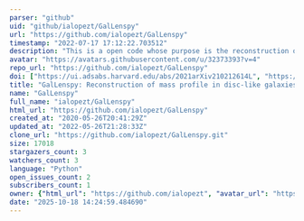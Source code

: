```yaml
---
parser: "github"
uid: "github/ialopezt/GalLenspy"
url: "https://github.com/ialopezt/GalLenspy"
timestamp: "2022-07-17 17:12:22.703512"
description: "This is a open code whose purpose is the reconstruction of mass profile in disc-like galaxies from the gravitational lensing effect."
avatar: "https://avatars.githubusercontent.com/u/32373393?v=4"
repo_url: "https://github.com/ialopezt/GalLenspy"
doi: ["https://ui.adsabs.harvard.edu/abs/2021arXiv210212614L", "https://ui.adsabs.harvard.edu/abs/2021ascl.soft03027L/abstract"]
title: "GalLenspy: Reconstruction of mass profile in disc-like galaxies from the gravitational lensing effect"
name: "GalLenspy"
full_name: "ialopezt/GalLenspy"
html_url: "https://github.com/ialopezt/GalLenspy"
created_at: "2020-05-26T20:41:29Z"
updated_at: "2022-05-26T21:28:33Z"
clone_url: "https://github.com/ialopezt/GalLenspy.git"
size: 17018
stargazers_count: 3
watchers_count: 3
language: "Python"
open_issues_count: 2
subscribers_count: 1
owner: {"html_url": "https://github.com/ialopezt", "avatar_url": "https://avatars.githubusercontent.com/u/32373393?v=4", "login": "ialopezt", "type": "User"}
date: "2025-10-18 14:24:59.484690"
---
```

